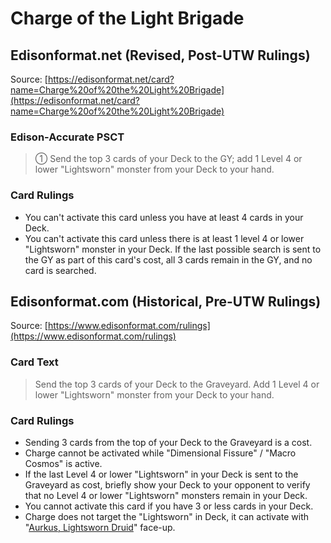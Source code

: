# Charge of the Light Brigade

## Edisonformat.net (Revised, Post-UTW Rulings)

Source: [https://edisonformat.net/card?name=Charge%20of%20the%20Light%20Brigade](https://edisonformat.net/card?name=Charge%20of%20the%20Light%20Brigade)

### Edison-Accurate PSCT

> ① Send the top 3 cards of your Deck to the GY; add 1 Level 4 or lower "Lightsworn" monster from your Deck to your hand.

### Card Rulings

*   You can't activate this card unless you have at least 4 cards in your Deck.
*   You can't activate this card unless there is at least 1 level 4 or lower "Lightsworn" monster in your Deck. If the last possible search is sent to the GY as part of this card's cost, all 3 cards remain in the GY, and no card is searched.


## Edisonformat.com (Historical, Pre-UTW Rulings)

Source: [https://www.edisonformat.com/rulings](https://www.edisonformat.com/rulings)

### Card Text

> Send the top 3 cards of your Deck to the Graveyard. Add 1 Level 4 or lower "Lightsworn" monster from your Deck to your hand.

### Card Rulings

*   Sending 3 cards from the top of your Deck to the Graveyard is a cost.
*   Charge cannot be activated while "Dimensional Fissure" / "Macro Cosmos" is active.
*   If the last Level 4 or lower "Lightsworn" in your Deck is sent to the Graveyard as cost, briefly show your Deck to your opponent to verify that no Level 4 or lower "Lightsworn" monsters remain in your Deck.
*   You cannot activate this card if you have 3 or less cards in your Deck.
*   Charge does not target the "Lightsworn" in Deck, it can activate with "[Aurkus, Lightsworn Druid](https://yugipedia.com/wiki/Aurkus,_Lightsworn_Druid)" face-up.


